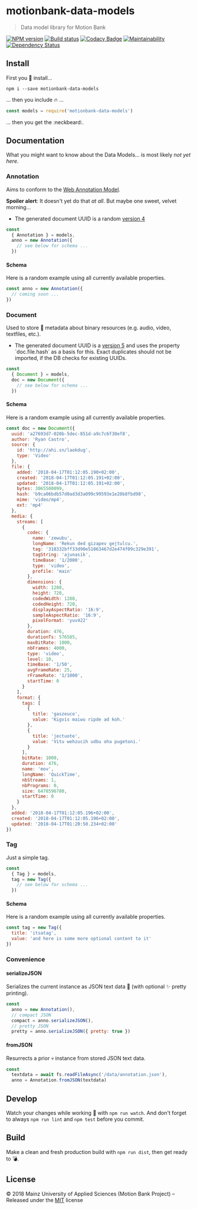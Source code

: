[comment]: # (ACHTUNG! This is an autogenerated file and will be automatically overwritten)
[comment]: # (To edit its contents please refer to the project dir '.readme')

# motionbank-data-models
> Data model library for Motion Bank

[![NPM version](https://badge.fury.io/js/motionbank-data-models.svg)](https://npmjs.org/package/motionbank-data-models)
[![Build status](https://secure.travis-ci.org/motionbank-js/motionbank-data-models.svg)](https://travis-ci.org/motionbank-js/motionbank-data-models)
[![Codacy Badge](https://api.codacy.com/project/badge/Grade/caea2d3c263b447f83818c6ed4ca3609)](https://www.codacy.com/app/motionbank-js/motionbank-data-models)
[![Maintainability](https://api.codeclimate.com/v1/badges/844037436b98a1e19e71/maintainability)](https://codeclimate.com/github/motionbank-js/motionbank-data-models)
[![Dependency Status](https://tidelift.com/badges/github/motionbank-js/motionbank-data-models)](https://tidelift.com/repo/github/motionbank-js/motionbank-data-models)


## Install

First you :floppy_disk: install...

```shell
npm i --save motionbank-data-models
```

... then you include :fire: ...

```javascript
const models = require('motionbank-data-models')
```

... then you get the :neckbeard:.

## Documentation

What you might want to know about the Data Models...
is most likely *not yet here*.

### Annotation
    
Aims to conform to the [Web Annotation Model](https://www.w3.org/TR/annotation-model/).

**Spoiler alert**: It doesn't yet do that *at all*. But maybe one sweet, velvet morning...

* The generated document UUID is a random 
[version 4](https://en.wikipedia.org/wiki/Universally_unique_identifier#Version_4_(random))

```javascript
const
  { Annotation } = models,
  anno = new Annotation({
    // see below for schema ...
  })
```

#### Schema

Here is a random example using all currently available properties.

```javascript
const anno = new Annotation({
  // coming soon ...
})
```

### Document

Used to store :file_folder: metadata about binary
resources (e.g. audio, video, textfiles, etc.).

* The generated document UUID is a
[version 5](https://en.wikipedia.org/wiki/Universally_unique_identifier#Versions_3_and_5_(namespace_name-based))
and uses the property `doc.file.hash` as a basis for this. Exact duplicates should not be imported,
if the DB checks for existing UUIDs.

```javascript
const
  { Document } = models,
  doc = new Document({
    // see below for schema ...
  })
```

#### Schema

Here is a random example using all currently available properties.

```javascript
const doc = new Document({
  uuid: 'a27693d7-020b-5dec-851d-a9c7c6f30ef8',
  author: 'Ryan Castro',
  source: {
    id: 'http://ahi.sn/laokdug',
    type: 'Video'
  },
  file: {
    added: '2018-04-17T01:12:05.190+02:00',
    created: '2018-04-17T01:12:05.191+02:00',
    updated: '2018-04-17T01:12:05.191+02:00',
    bytes: 3065500099,
    hash: 'b9ca06bdb57d0ad3d3a099c99593e1e20b8fbd98',
    mime: 'video/mp4',
    ext: 'mp4'
  },
  media: {
    streams: [
      {
        codec: {
          name: 'zewubu',
          longName: 'Rekun ded gizapev gejtulcu.',
          tag: '318332bff33d90e51863467d2e474f09c329e391',
          tagString: 'ajunasik',
          timeBase: '1/2000',
          type: 'video',
          profile: 'main'
        },
        dimensions: {
          width: 1280,
          height: 720,
          codedWidth: 1280,
          codedHeight: 720,
          displayAspectRatio: '16:9',
          sampleAspectRatio: '16:9',
          pixelFormat: 'yuv422'
        },
        duration: 476,
        durationTs: 576585,
        maxBitRate: 1000,
        nbFrames: 4000,
        type: 'video',
        level: 10,
        timeBase: '1/50',
        avgFrameRate: 25,
        rFrameRate: '1/1000',
        startTime: 0
      }
    ],
    format: {
      tags: [
        {
          title: 'gaszeuco',
          value: 'Kigvis maiwu ripde ad koh.'
        },
        {
          title: 'jectuote',
          value: 'Vitu wehzucih udbu oha pugetoni.'
        }
      ],
      bitRate: 1000,
      duration: 476,
      name: 'mov',
      longName: 'QuickTime',
      nbStreams: 1,
      nbPrograms: 0,
      size: 6478596780,
      startTime: 0
    }
  },
  added: '2018-04-17T01:12:05.196+02:00',
  created: '2018-04-17T01:12:05.196+02:00',
  updated: '2018-04-17T01:20:50.234+02:00'
})
```

### Tag
    
Just a simple tag.

```javascript
const
  { Tag } = models,
  tag = new Tag({
    // see below for schema ...
  })
```

#### Schema

Here is a random example using all currently available properties.

```javascript
const tag = new Tag({
  title: 'itsatag',
  value: 'and here is some more optional content to it'
})
```

### Convenience

#### serializeJSON

Serializes the current instance as JSON text data :memo:
(with optional :sparkles: pretty printing).

```javascript
const
  anno = new Annotation(),
  // compact JSON
  compact = anno.serializeJSON(),
  // pretty JSON
  pretty = anno.serializeJSON({ pretty: true })
```

#### fromJSON

Resurrects a prior :skull: instance from stored JSON text data.

```javascript
const
  textdata = await fs.readFileAsync('/data/annotation.json'),
  anno = Annotation.fromJSON(textdata)
```

## Develop

Watch your changes while working :dizzy: with `npm run watch`.
And don't forget to always `npm run lint` and `npm test`
before you commit.

## Build

Make a clean and fresh production build with `npm run dist`, then get ready to :bomb:.


## License

:copyright: 2018 Mainz University of Applied Sciences (Motion Bank Project) – 
Released under the [MIT](https://github.com/motionbank-js/motionbank-data-models/blob/master/LICENSE) license

